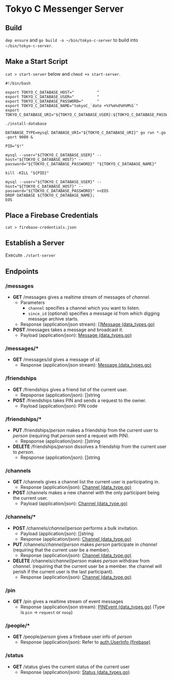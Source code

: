 # Tokyo C Messenger Server

## Build

`dep ensure` and `go build -o ~/bin/tokyo-c-server` to build into `~/bin/tokyo-c-server`.


## Make a Start Script

`cat > start-server` below and `chmod +x start-server`.

```
#!/bin/bash

export TOKYO_C_DATABASE_HOST="          "
export TOKYO_C_DATABASE_USER="          "
export TOKYO_C_DATABASE_PASSWORD="      "
export TOKYO_C_DATABASE_NAME="tokyoC_`date +%Y%m%d%H%M%S`"
export TOKYO_C_DATABASE_URI="${TOKYO_C_DATABASE_USER}:${TOKYO_C_DATABASE_PASSWORD}@tcp(${TOKYO_C_DATABASE_HOST})/${TOKYO_C_DATABASE_NAME}"

./install-database

DATABASE_TYPE=mysql DATABASE_URI="${TOKYO_C_DATABASE_URI}" go run *.go -port 9000 &

PID="$!"

mysql --user="${TOKYO_C_DATABASE_USER}" --host="${TOKYO_C_DATABASE_HOST}" --password="${TOKYO_C_DATABASE_PASSWORD}" "${TOKYO_C_DATABASE_NAME}"

kill -KILL "${PID}"

mysql --user="${TOKYO_C_DATABASE_USER}" --host="${TOKYO_C_DATABASE_HOST}" --password="${TOKYO_C_DATABASE_PASSWORD}" <<EOS
DROP DATABASE ${TOKYO_C_DATABASE_NAME};
EOS
```

## Place a Firebase Credentials

`cat > firebase-credentials.json`

## Establish a Server

Execute `./start-server`

## Endpoints

### /messages

* **GET** /messages gives a realtime stream of messages of _channel_.
	* Parameters
   		* `channel` specifies a channel which you want to listen.
		* `since_id` (optional) specifies a message id from which digging message archive starts.
	* Response (application/json stream): \[\][Message (data_types.go)](https://github.com/line-school2018summer/tokyo-c-server/blob/6dbe5771233705e67d86721610ddffbf732424d3/data_types.go#L33)
* **POST** /messages takes a message and broadcast it.
	* Payload (application/json): [Message (data_types.go)](https://github.com/line-school2018summer/tokyo-c-server/blob/6dbe5771233705e67d86721610ddffbf732424d3/data_types.go#L33)

### /messages/*

* **GET** /messages/_id_ gives a message of _id_.
	* Response (application/json stream): [Message (data_types.go)](https://github.com/line-school2018summer/tokyo-c-server/blob/6dbe5771233705e67d86721610ddffbf732424d3/data_types.go#L33)

### /friendships

* **GET** /friendships gives a friend list of the current user.
	* Repsponse (application/json): []string
* **POST** /friendships takes PIN and sends a request to the owner.
	* Payload (application/json): PIN code

### /friendships/*

* **PUT** /friendships/_person_ makes a friendship from the current user to _person_ (requiring that _person_ send a request with PIN).
	* Repsponse (application/json): []string
* **DELETE** /friendships/_person_ dissolves a friendship from the current user to _person_.
	* Repsponse (application/json): []string

### /channels

* **GET** /channels gives a channel list the current user is participating in.
	* Response (application/json): [Channel (data_type.go)](https://github.com/line-school2018summer/tokyo-c-server/blob/6dbe5771233705e67d86721610ddffbf732424d3/data_types.go#L27)
* **POST** /channels makes a new channel with the only participant being the current user.
   * Payload (application/json): [Channel (data_type.go)](https://github.com/line-school2018summer/tokyo-c-server/blob/6dbe5771233705e67d86721610ddffbf732424d3/data_types.go#L27)

### /channels/*

* **POST** /channels/_channel_/_person_ performs a bulk invitation.
	* Payload (application/json): []string
	* Response (application/json): [Channel (data_type.go)](https://github.com/line-school2018summer/tokyo-c-server/blob/6dbe5771233705e67d86721610ddffbf732424d3/data_types.go#L27)
* **PUT** /channels/_channel_/_person_ makes _person_ participate in _channel_ (requiring that the current user be a member).
	* Response (application/json): [Channel (data_type.go)](https://github.com/line-school2018summer/tokyo-c-server/blob/6dbe5771233705e67d86721610ddffbf732424d3/data_types.go#L27)
* **DELETE** /channels/_channel_/_person_ makes _person_ withdraw from _channel_. (requiring that the current user be a member. the channel will perish if the current user is the last participant).
	* Response (application/json): [Channel (data_type.go)](https://github.com/line-school2018summer/tokyo-c-server/blob/6dbe5771233705e67d86721610ddffbf732424d3/data_types.go#L27)

### /pin

* **GET** /pin gives a realtime stream of event messages
	* Response (application/json stream): [PINEvent (data_types.go)](https://github.com/line-school2018summer/tokyo-c-server/blob/6dbe5771233705e67d86721610ddffbf732424d3/data_types.go#L21) (Type is `pin` -> `request` or `noop`)

### /people/*

* **GET** /people/_person_ gives a firebase user info of _person_
	* Response (application/json): Refer to [auth.UserInfo (firebase)](https://godoc.org/firebase.google.com/go/auth#UserInfo)

### /status

* **GET** /status gives the current status of the current user
	* Response (application/json): [Status (data_types.go)](https://github.com/line-school2018summer/tokyo-c-server/blob/6dbe5771233705e67d86721610ddffbf732424d3/data_types.go#L48)
